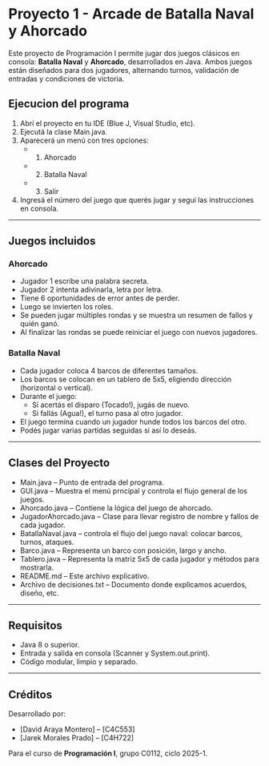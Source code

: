 # Proyecto 1 - Arcade de Batalla Naval y Ahorcado

Este proyecto de Programación I permite jugar dos juegos clásicos en consola: **Batalla Naval** y **Ahorcado**, desarrollados en Java. Ambos juegos están diseñados para dos jugadores, alternando turnos, validación de entradas y condiciones de victoria.

## Ejecucion del programa

1. Abrí el proyecto en tu IDE (Blue J, Visual Studio, etc).
2. Ejecutá la clase Main.java.
3. Aparecerá un menú con tres opciones:
    - 1. Ahorcado
    - 2. Batalla Naval
    - 3. Salir
4. Ingresá el número del juego que querés jugar y seguí las instrucciones en consola.

---

## Juegos incluidos

### Ahorcado
- Jugador 1 escribe una palabra secreta.
- Jugador 2 intenta adivinarla, letra por letra.
- Tiene 6 oportunidades de error antes de perder.
- Luego se invierten los roles.
- Se pueden jugar múltiples rondas y se muestra un resumen de fallos y quién ganó.
- Al finalizar las rondas se puede reiniciar el juego con nuevos jugadores.

### Batalla Naval
- Cada jugador coloca 4 barcos de diferentes tamaños.
- Los barcos se colocan en un tablero de 5x5, eligiendo dirección (horizontal o vertical).
- Durante el juego:
    - Si acertás el disparo (Tocado!), jugás de nuevo.
    - Si fallás (Agua!), el turno pasa al otro jugador.
- El juego termina cuando un jugador hunde todos los barcos del otro.
- Podés jugar varias partidas seguidas si así lo deseás.

---

## Clases del Proyecto

- Main.java – Punto de entrada del programa.
- GUI.java – Muestra el menú prncipal y controla el flujo general de los juegos.
- Ahorcado.java – Contiene la lógica del juego de ahorcado.
- JugadorAhorcado.java – Clase para llevar registro de nombre y fallos de cada jugador.
- BatallaNaval.java – controla el flujo del juego naval: colocar barcos, turnos, ataques.
- Barco.java – Representa un barco con posición, largo y ancho.
- Tablero.java – Representa la matriz 5x5 de cada jugador y métodos para mostrarla.
- README.md – Este archivo explicativo.
- Archivo de decisiones.txt – Documento donde explicamos acuerdos, diseño, etc.

---

## Requisitos

- Java 8 o superior.
- Entrada y salida en consola (Scanner y System.out.print).
- Código modular, limpio y separado.

---

## Créditos

Desarrollado por:
- [David Araya Montero] – [C4C553]
- [Jarek Morales Prado] – [C4H722]

Para el curso de **Programación I**, grupo C0112, ciclo 2025-1.
